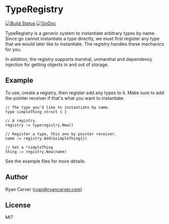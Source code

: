 # TypeRegistry

[![Build Status](https://travis-ci.org/rcarver/typeregistry.svg)](https://travis-ci.org/rcarver/typeregistry)
[![GoDoc](https://godoc.org/github.com/rcarver/typeregistry?status.svg)](https://godoc.org/github.com/rcarver/typeregistry)

TypeRegistry is a generic system to instantiate arbitrary types by name. Since
go cannot instantiate a type directly, we must first register any type that we
would later like to instantiate. The registry handles these mechanics for you.

In addition, the registry supports marshal, unmarshal and dependency injection
for getting objects in and out of storage.

## Example


To use, create a registry, then register add any types to it. Make sure to add
the pointer receiver if that's what you want to instantiate.

```golang
// The type you'd like to instantiate by name.
type simpleThing struct { }

// A registry.
registry := typeregistry.New()

// Register a type, this one by pointer receiver.
name := registry.Add(&simpleThing{})

// Get a *simpleThing
thing := registry.New(name)
```

See the example files for more details.

## Author

Ryan Carver (ryan@ryancarver.com)

## License

MIT
